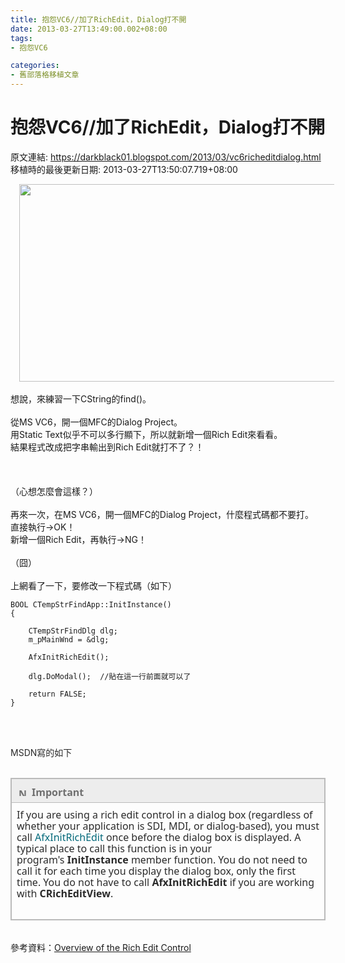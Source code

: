 ```yaml
---
title: 抱怨VC6//加了RichEdit，Dialog打不開
date: 2013-03-27T13:49:00.002+08:00
tags: 
- 抱怨VC6

categories:
- 舊部落格移植文章
---
```


# 抱怨VC6//加了RichEdit，Dialog打不開

原文連結: https://darkblack01.blogspot.com/2013/03/vc6richeditdialog.html
移植時的最後更新日期: 2013-03-27T13:50:07.719+08:00

<div class="separator" style="clear: both; text-align: center;"><a href="http://1.bp.blogspot.com/-a7UdVl4DAGk/UVKIYngcsTI/AAAAAAAAEpA/oRqeNUGRsy0/s1600/vcbugrichedit.png" imageanchor="1" style="margin-left: 1em; margin-right: 1em;"><img border="0" height="316" src="http://1.bp.blogspot.com/-a7UdVl4DAGk/UVKIYngcsTI/AAAAAAAAEpA/oRqeNUGRsy0/s640/vcbugrichedit.png" width="640" /></a></div><br />想說，來練習一下CString的find()。<br /><br />從MS VC6，開一個MFC的Dialog Project。<br />用Static Text似乎不可以多行顯下，所以就新增一個Rich Edit來看看。<br />結果程式改成把字串輸出到Rich Edit就打不了？！<br /><br /><a name='more'></a><br /><br />（心想怎麼會這樣？）<br /><br />再來一次，在MS VC6，開一個MFC的Dialog Project，什麼程式碼都不要打。<br />直接執行→OK！<br />新增一個Rich Edit，再執行→NG！<br /><br />（囧）<br /><br />上網看了一下，要修改一下程式碼（如下） <br /><pre class="prettyprint"><code>BOOL CTempStrFindApp::InitInstance()<br />{<br />    <br />    CTempStrFindDlg dlg;<br />    m_pMainWnd = &amp;dlg;<br /><br />    AfxInitRichEdit();<br /><br />    dlg.DoModal();  //貼在這一行前面就可以了<br /><br />    return FALSE;<br />}</code></pre><br /><div style="color: #2a2a2a; line-height: 18px; padding-bottom: 15px;"><br /></div><div style="color: #2a2a2a; line-height: 18px; padding-bottom: 15px;">MSDN寫的如下 </div><div class="seeAlsoNoToggleSection" id="sectionSection0"><div class="alert" style="font-family: 'Segoe UI', 'Lucida Grande', Verdana, Arial, Helvetica, sans-serif; font-size: 11.818181991577148px; line-height: 14.545454025268555px;"><table style="border-collapse: collapse; border: 1px solid rgb(187, 187, 187); padding: 0px; width: 100%px;"><tbody><tr><th align="left" style="background-color: #ededed; border-collapse: collapse; border-spacing: 0px; border: 1px solid rgb(187, 187, 187); color: #707070; margin: 10px; padding: 10px 11px 5px;"><img alt="Note" class="note cl_IC101471" src="http://i.msdn.microsoft.com/areas/global/content/clear.gif" style="background-attachment: scroll; background-image: url(http://i3.msdn.microsoft.com/Areas/Epx/Content/Images/ImageSprite.png); background-position: -1152px -3px; background-repeat: no-repeat no-repeat; border: 0px; height: 14px; overflow: hidden; padding-right: 5px; width: 16px;" />Important</th></tr><tr><td style="border: 1px solid rgb(187, 187, 187); color: #2a2a2a; margin: 10px; padding: 10px 8px; vertical-align: top;"><div style="line-height: 18px; padding-bottom: 0px;">If you are using a rich edit control in a dialog box (regardless of whether your application is SDI, MDI, or dialog-based), you must call&nbsp;<a href="http://msdn.microsoft.com/zh-tw/library/tt1cfb9f(v=vs.80).aspx" style="color: #03697a; text-decoration: none;">AfxInitRichEdit</a>&nbsp;once before the dialog box is displayed. A typical place to call this function is in your program's&nbsp;<b>InitInstance</b>&nbsp;member function. You do not need to call it for each time you display the dialog box, only the first time. You do not have to call&nbsp;<b>AfxInitRichEdit</b>&nbsp;if you are working with&nbsp;<b>CRichEditView</b>.</div><div><br /></div></td></tr></tbody></table></div></div><br />參考資料：<a href="http://msdn.microsoft.com/zh-tw/library/bzhya91s(v=vs.80).aspx" target="_blank">Overview of the Rich Edit Control</a>
